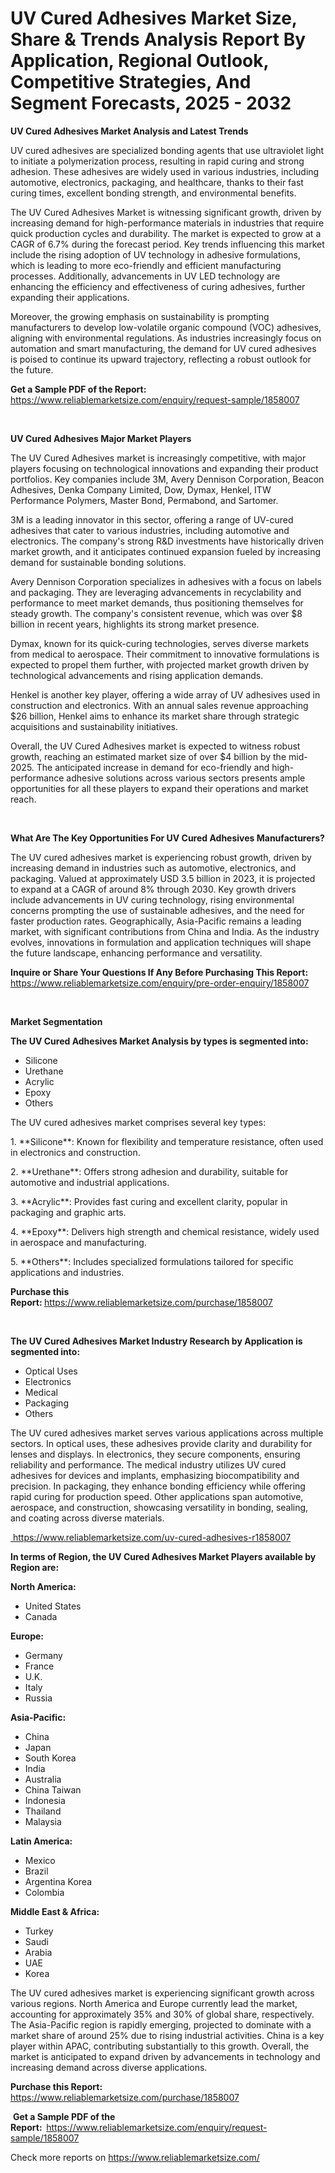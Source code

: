 <p><h1>UV Cured Adhesives Market Size, Share & Trends Analysis Report By Application, Regional Outlook, Competitive Strategies, And Segment Forecasts, 2025 - 2032</h1></p><p><strong>UV Cured Adhesives Market Analysis and Latest Trends</strong></p>
<p><p>UV cured adhesives are specialized bonding agents that use ultraviolet light to initiate a polymerization process, resulting in rapid curing and strong adhesion. These adhesives are widely used in various industries, including automotive, electronics, packaging, and healthcare, thanks to their fast curing times, excellent bonding strength, and environmental benefits.</p><p>The UV Cured Adhesives Market is witnessing significant growth, driven by increasing demand for high-performance materials in industries that require quick production cycles and durability. The market is expected to grow at a CAGR of 6.7% during the forecast period. Key trends influencing this market include the rising adoption of UV technology in adhesive formulations, which is leading to more eco-friendly and efficient manufacturing processes. Additionally, advancements in UV LED technology are enhancing the efficiency and effectiveness of curing adhesives, further expanding their applications.</p><p>Moreover, the growing emphasis on sustainability is prompting manufacturers to develop low-volatile organic compound (VOC) adhesives, aligning with environmental regulations. As industries increasingly focus on automation and smart manufacturing, the demand for UV cured adhesives is poised to continue its upward trajectory, reflecting a robust outlook for the future.</p></p>
<p><strong>Get a Sample PDF of the Report:&nbsp;</strong> <a href="https://www.reliablemarketsize.com/enquiry/request-sample/1858007?utm_campaign=2442&utm_medium=2&utm_source=Github&utm_content=ia&utm_term=02042025&utm_id=uv-cured-adhesives">https://www.reliablemarketsize.com/enquiry/request-sample/1858007</a></p>
<p>&nbsp;</p>
<p><strong>UV Cured Adhesives Major Market Players</strong></p>
<p><p>The UV Cured Adhesives market is increasingly competitive, with major players focusing on technological innovations and expanding their product portfolios. Key companies include 3M, Avery Dennison Corporation, Beacon Adhesives, Denka Company Limited, Dow, Dymax, Henkel, ITW Performance Polymers, Master Bond, Permabond, and Sartomer. </p><p>3M is a leading innovator in this sector, offering a range of UV-cured adhesives that cater to various industries, including automotive and electronics. The company's strong R&D investments have historically driven market growth, and it anticipates continued expansion fueled by increasing demand for sustainable bonding solutions.</p><p>Avery Dennison Corporation specializes in adhesives with a focus on labels and packaging. They are leveraging advancements in recyclability and performance to meet market demands, thus positioning themselves for steady growth. The company's consistent revenue, which was over $8 billion in recent years, highlights its strong market presence.</p><p>Dymax, known for its quick-curing technologies, serves diverse markets from medical to aerospace. Their commitment to innovative formulations is expected to propel them further, with projected market growth driven by technological advancements and rising application demands.</p><p>Henkel is another key player, offering a wide array of UV adhesives used in construction and electronics. With an annual sales revenue approaching $26 billion, Henkel aims to enhance its market share through strategic acquisitions and sustainability initiatives.</p><p>Overall, the UV Cured Adhesives market is expected to witness robust growth, reaching an estimated market size of over $4 billion by the mid-2025. The anticipated increase in demand for eco-friendly and high-performance adhesive solutions across various sectors presents ample opportunities for all these players to expand their operations and market reach.</p></p>
<p>&nbsp;</p>
<p><strong>What Are The Key Opportunities For UV Cured Adhesives Manufacturers?</strong></p>
<p><p>The UV cured adhesives market is experiencing robust growth, driven by increasing demand in industries such as automotive, electronics, and packaging. Valued at approximately USD 3.5 billion in 2023, it is projected to expand at a CAGR of around 8% through 2030. Key growth drivers include advancements in UV curing technology, rising environmental concerns prompting the use of sustainable adhesives, and the need for faster production rates. Geographically, Asia-Pacific remains a leading market, with significant contributions from China and India. As the industry evolves, innovations in formulation and application techniques will shape the future landscape, enhancing performance and versatility.</p></p>
<p><strong>Inquire or Share Your Questions If Any Before Purchasing This Report:</strong> <a href="https://www.reliablemarketsize.com/enquiry/pre-order-enquiry/1858007?utm_campaign=2442&utm_medium=2&utm_source=Github&utm_content=ia&utm_term=02042025&utm_id=uv-cured-adhesives">https://www.reliablemarketsize.com/enquiry/pre-order-enquiry/1858007</a></p>
<p>&nbsp;</p>
<p><strong>Market Segmentation</strong></p>
<p><strong>The UV Cured Adhesives Market Analysis by types is segmented into:</strong></p>
<p><ul><li>Silicone</li><li>Urethane</li><li>Acrylic</li><li>Epoxy</li><li>Others</li></ul></p>
<p><p>The UV cured adhesives market comprises several key types: </p><p>1. **Silicone**: Known for flexibility and temperature resistance, often used in electronics and construction. </p><p>2. **Urethane**: Offers strong adhesion and durability, suitable for automotive and industrial applications. </p><p>3. **Acrylic**: Provides fast curing and excellent clarity, popular in packaging and graphic arts. </p><p>4. **Epoxy**: Delivers high strength and chemical resistance, widely used in aerospace and manufacturing. </p><p>5. **Others**: Includes specialized formulations tailored for specific applications and industries.</p></p>
<p><strong>Purchase this Report:&nbsp;</strong><a href="https://www.reliablemarketsize.com/purchase/1858007?utm_campaign=2442&utm_medium=2&utm_source=Github&utm_content=ia&utm_term=02042025&utm_id=uv-cured-adhesives">https://www.reliablemarketsize.com/purchase/1858007</a></p>
<p>&nbsp;</p>
<p><strong>The UV Cured Adhesives Market Industry Research by Application is segmented into:</strong></p>
<p><ul><li>Optical Uses</li><li>Electronics</li><li>Medical</li><li>Packaging</li><li>Others</li></ul></p>
<p><p>The UV cured adhesives market serves various applications across multiple sectors. In optical uses, these adhesives provide clarity and durability for lenses and displays. In electronics, they secure components, ensuring reliability and performance. The medical industry utilizes UV cured adhesives for devices and implants, emphasizing biocompatibility and precision. In packaging, they enhance bonding efficiency while offering rapid curing for production speed. Other applications span automotive, aerospace, and construction, showcasing versatility in bonding, sealing, and coating across diverse materials.</p></p>
<p><a href="https://www.reliablemarketsize.com/uv-cured-adhesives-r1858007?utm_campaign=2442&utm_medium=2&utm_source=Github&utm_content=ia&utm_term=02042025&utm_id=uv-cured-adhesives">&nbsp;https://www.reliablemarketsize.com/uv-cured-adhesives-r1858007</a></p>
<p><strong>In terms of Region, the UV Cured Adhesives Market Players available by Region are:</strong></p>
<p>
    <p> <strong> North America: </strong>
        <ul>
            <li>United States</li>
            <li>Canada</li>
        </ul>
        </p> 
    <p> <strong> Europe: </strong>
        <ul>
            <li>Germany</li>
            <li>France</li>
            <li>U.K.</li>
            <li>Italy</li>
            <li>Russia</li>
        </ul>
        </p> 
    <p> <strong> Asia-Pacific: </strong>
        <ul>
            <li>China</li>
            <li>Japan</li>
            <li>South Korea</li>
            <li>India</li>
            <li>Australia</li>
            <li>China Taiwan</li>
            <li>Indonesia</li>
            <li>Thailand</li>
            <li>Malaysia</li>
        </ul>
        </p> 
    <p> <strong> Latin America: </strong>
        <ul>
            <li>Mexico</li>
            <li>Brazil</li>
            <li>Argentina Korea</li>
            <li>Colombia</li>
        </ul>
        </p> 
    <p> <strong> Middle East & Africa: </strong>
        <ul>
            <li>Turkey</li>
            <li>Saudi</li>
            <li>Arabia</li>
            <li>UAE</li>
            <li>Korea</li>
        </ul>
    </p>
    </p>
<p><p>The UV cured adhesives market is experiencing significant growth across various regions. North America and Europe currently lead the market, accounting for approximately 35% and 30% of global share, respectively. The Asia-Pacific region is rapidly emerging, projected to dominate with a market share of around 25% due to rising industrial activities. China is a key player within APAC, contributing substantially to this growth. Overall, the market is anticipated to expand driven by advancements in technology and increasing demand across diverse applications.</p></p>
<p><strong>Purchase this Report: </strong><a href="https://www.reliablemarketsize.com/purchase/1858007?utm_campaign=2442&utm_medium=2&utm_source=Github&utm_content=ia&utm_term=02042025&utm_id=uv-cured-adhesives">https://www.reliablemarketsize.com/purchase/1858007</a></p>
<p>&nbsp;<strong>Get a Sample PDF of the Report:&nbsp;&nbsp;</strong><a href="https://www.reliablemarketsize.com/enquiry/request-sample/1858007?utm_campaign=2442&utm_medium=2&utm_source=Github&utm_content=ia&utm_term=02042025&utm_id=uv-cured-adhesives">https://www.reliablemarketsize.com/enquiry/request-sample/1858007</a></p>
<p><strong></strong></p>
<p>Check more reports on <a href="https://www.reliablemarketsize.com/?utm_campaign=2442&utm_medium=2&utm_source=Github&utm_content=ia&utm_term=02042025&utm_id=uv-cured-adhesives">https://www.reliablemarketsize.com/</a></p>